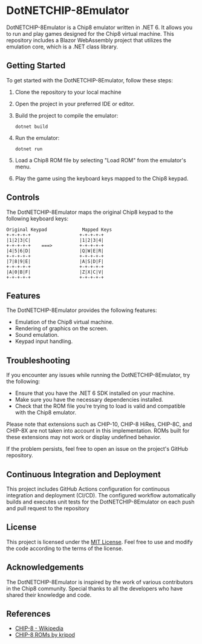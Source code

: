 # DotNETCHIP-8Emulator

DotNETCHIP-8Emulator is a Chip8 emulator written in .NET 6. It allows you to run and play games designed for the Chip8 virtual machine. This repository includes a Blazor WebAssembly project that utilizes the emulation core, which is a .NET class library.

## Getting Started

To get started with the DotNETCHIP-8Emulator, follow these steps:

1. Clone the repository to your local machine

2. Open the project in your preferred IDE or editor.

3. Build the project to compile the emulator:

   ```
   dotnet build
   ```

4. Run the emulator:

   ```
   dotnet run
   ```

5. Load a Chip8 ROM file by selecting "Load ROM" from the emulator's menu.

6. Play the game using the keyboard keys mapped to the Chip8 keypad.

## Controls

The DotNETCHIP-8Emulator maps the original Chip8 keypad to the following keyboard keys:

```
Original Keypad             Mapped Keys
+-+-+-+-+                  +-+-+-+-+
|1|2|3|C|                  |1|2|3|4|
+-+-+-+-+    ===>          +-+-+-+-+
|4|5|6|D|                  |Q|W|E|R|
+-+-+-+-+                  +-+-+-+-+
|7|8|9|E|                  |A|S|D|F|
+-+-+-+-+                  +-+-+-+-+
|A|0|B|F|                  |Z|X|C|V|
+-+-+-+-+                  +-+-+-+-+
```

## Features

The DotNETCHIP-8Emulator provides the following features:

- Emulation of the Chip8 virtual machine.
- Rendering of graphics on the screen.
- Sound emulation.
- Keypad input handling.

## Troubleshooting

If you encounter any issues while running the DotNETCHIP-8Emulator, try the following:

- Ensure that you have the .NET 6 SDK installed on your machine.
- Make sure you have the necessary dependencies installed.
- Check that the ROM file you're trying to load is valid and compatible with the Chip8 emulator.

Please note that extensions such as CHIP-10, CHIP-8 HiRes, CHIP-8C, and CHIP-8X are not taken into account in this implementation. ROMs built for these extensions may not work or display undefined behavior.

If the problem persists, feel free to open an issue on the project's GitHub repository.


## Continuous Integration and Deployment
This project includes GitHub Actions configuration for continuous integration and deployment (CI/CD). 
The configured workflow automatically builds and executes unit tests for the DotNETCHIP-8Emulator on each push and pull request to the repository

## License

This project is licensed under the [MIT License](LICENSE). Feel free to use and modify the code according to the terms of the license.

## Acknowledgements

The DotNETCHIP-8Emulator is inspired by the work of various contributors in the Chip8 community. Special thanks to all the developers who have shared their knowledge and code.

## References

- [CHIP-8 - Wikipedia](https://en.wikipedia.org/wiki/CHIP-8)
- [CHIP-8 ROMs by kripod](https://github.com/kripod/chip8-roms/)
